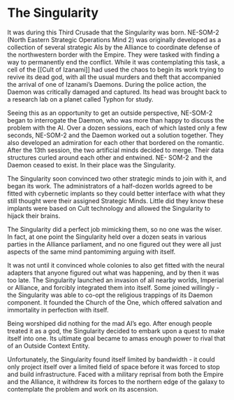 # The Singularity

It was during this Third Crusade that the Singularity was born. NE-SOM-2 (North Eastern Strategic Operations Mind 2) was originally developed as a collection of several strategic AIs by the Alliance to coordinate defense of the northwestern border with the Empire. They were tasked with finding a way to permanently end the conflict. While it was contemplating this task, a cell of the [[Cult of Izanami]] had used the chaos to begin its work trying to revive its dead god, with all the usual murders and theft that accompanied the arrival of one of Izanami’s Daemons. During the police action, the Daemon was critically damaged and captured. Its head was brought back to a research lab on a planet called Typhon for study.

Seeing this as an opportunity to get an outside perspective, NE-SOM-2 began to interrogate the Daemon, who was more than happy to discuss the problem with the AI. Over a dozen sessions, each of which lasted only a few seconds, NE-SOM-2 and the Daemon worked out a solution together. They also developed an admiration for each other that bordered on the romantic. After the 13th session, the two artificial minds decided to merge. Their data structures curled around each other and entwined. NE- SOM-2 and the Daemon ceased to exist. In their place was the Singularity.

The Singularity soon convinced two other strategic minds to join with it, and began its work. The administrators of a half-dozen worlds agreed to be fitted with cybernetic implants so they could better interface with what they still thought were their assigned Strategic Minds. Little did they know these implants were based on Cult technology and allowed the Singularity to hijack their brains.

The Singularity did a perfect job mimicking them, so no one was the wiser. In fact, at one point the Singularity held over a dozen seats in various parties in the Alliance parliament, and no one figured out they were all just aspects of the same mind pantomiming arguing with itself.

It was not until it convinced whole colonies to also get fitted with the neural adapters that anyone figured out what was happening, and by then it was too late. The Singularity launched an invasion of all nearby worlds, Imperial or Alliance, and forcibly integrated them into itself. Some joined willingly - the Singularity was able to co-opt the religious trappings of its Daemon component. It founded the Church of the One, which offered salvation and immortality in perfection with itself.

Being worshiped did nothing for the mad AI’s ego. After enough people treated it as a god, the Singularity decided to embark upon a quest to make itself into one. Its ultimate goal became to amass enough power to rival that of an Outside Context Entity.

Unfortunately, the Singularity found itself limited by bandwidth - it could only project itself over a limited field of space before it was forced to stop and build infrastructure. Faced with a military reprisal from both the Empire and the Alliance, it withdrew its forces to the northern edge of the galaxy to contemplate the problem and work on its ascension.
